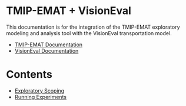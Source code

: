 # TMIP-EMAT + VisionEval

This documentation is for the integration of the TMIP-EMAT exploratory modeling
and analysis tool with the VisionEval transportation model.

- [TMIP-EMAT Documentation](http://tmip-emat.github.io)
- [VisionEval Documentation](https://visioneval.github.io)

# Contents

- [Exploratory Scoping](scoping.md)
- [Running Experiments](running.md)